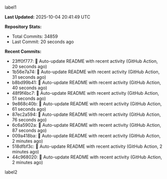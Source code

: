 
label1 
<!-- ACTIVITY_START -->
**Last Updated:** 2025-10-04 20:41:49 UTC

**Repository Stats:**
- Total Commits: 34859
- Last Commit: 20 seconds ago

**Recent Commits:**
- 23ff0f777: 🤖 Auto-update README with recent activity (GitHub Action, 20 seconds ago)
- 1b56e7a74: 🤖 Auto-update README with recent activity (GitHub Action, 31 seconds ago)
- b8bd99b41: 🤖 Auto-update README with recent activity (GitHub Action, 40 seconds ago)
- 48f9f4bc7: 🤖 Auto-update README with recent activity (GitHub Action, 51 seconds ago)
- 9e868c40b: 🤖 Auto-update README with recent activity (GitHub Action, 61 seconds ago)
- 87ec2a594: 🤖 Auto-update README with recent activity (GitHub Action, 76 seconds ago)
- 6c6a5902a: 🤖 Auto-update README with recent activity (GitHub Action, 87 seconds ago)
- 009a418ba: 🤖 Auto-update README with recent activity (GitHub Action, 2 minutes ago)
- 518dfbf3c: 🤖 Auto-update README with recent activity (GitHub Action, 2 minutes ago)
- 44c968020: 🤖 Auto-update README with recent activity (GitHub Action, 2 minutes ago)
<!-- ACTIVITY_END -->

label2
